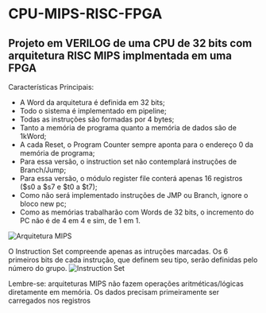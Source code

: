 # CPU-MIPS-RISC-FPGA
## Projeto em VERILOG de uma CPU de 32 bits com arquitetura RISC MIPS implmentada em uma FPGA

Características Principais:
- A Word da arquitetura é definida em 32 bits;
- Todo o sistema é implementado em pipeline;
- Todas as instruções são formadas por 4 bytes;
- Tanto a memória de programa quanto a memória de dados são de 1kWord;
- A cada Reset, o Program Counter sempre aponta para o endereço 0 da memória de programa;
- Para essa versão, o instruction set não contemplará instruções de Branch/Jump;
- Para essa versão, o módulo register file conterá apenas 16 registros ($s0 a $s7 e $t0 a $t7);
- Como não será implementado instruções de JMP ou Branch, ignore o bloco new pc;
- Como as memórias trabalharão com Words de 32 bits, o incremento do PC não é de 4 em 4 e sim, de 1 em 1.

![Arquitetura MIPS](https://i.pinimg.com/originals/f3/04/fc/f304fc67868fed2a047d31746e8c910a.jpg)

O Instruction Set compreende apenas as intruções marcadas. Os 6 primeiros bits de cada instrução, que definem seu tipo, serão definidas pelo número do grupo.
![Instruction Set](https://www.imagemhost.com.br/image/4yFwZ)

Lembre-se: arquiteturas MIPS não fazem operações aritméticas/lógicas diretamente em memória. Os dados precisam primeiramente ser carregados nos registros
